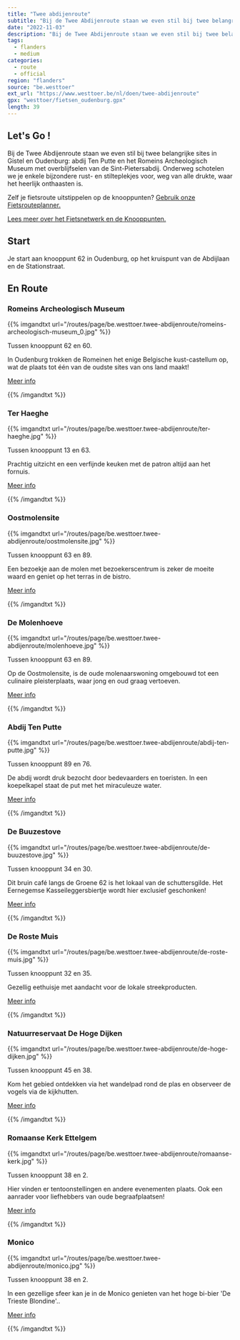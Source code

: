 ```yaml
---
title: "Twee abdijenroute"
subtitle: "Bij de Twee Abdijenroute staan we even stil bij twee belangrijke sites in Gistel en Oudenburg: abdij Ten Putte en het Romeins Archeologisch Museum met overblijfselen van de Sint-Pietersabdij"
date: "2022-11-03"
description: "Bij de Twee Abdijenroute staan we even stil bij twee belangrijke sites in Gistel en Oudenburg: abdij Ten Putte en het Romeins Archeologisch Museum met overblijfselen van de Sint-Pietersabdij" 
tags:
  - flanders
  - medium
categories: 
  - route
  - official
region: "flanders"
source: "be.westtoer"
ext_url: "https://www.westtoer.be/nl/doen/twee-abdijenroute"
gpx: "westtoer/fietsen_oudenburg.gpx"
length: 39
---
```


## Let's Go !

Bij de Twee Abdijenroute staan we even stil bij twee belangrijke sites in Gistel en Oudenburg: abdij Ten Putte en het Romeins Archeologisch Museum met overblijfselen van de Sint-Pietersabdij. Onderweg schotelen we je enkele bijzondere rust- en stilteplekjes voor, weg van alle drukte, waar het heerlijk onthaasten is.

Zelf je fietsroute uitstippelen op de knooppunten? [Gebruik onze Fietsrouteplanner.](https://www.westtoer.be/nl/fietsrouteplanner)

[Lees meer over het Fietsnetwerk en de Knooppunten.](https://www.westtoer.be/nl/inspiratie/fietsnetwerk)

## Start 

Je start aan knooppunt 62 in Oudenburg, op het kruispunt van de Abdijlaan en de Stationstraat. 

## En Route

### Romeins Archeologisch Museum

{{% imgandtxt url="/routes/page/be.westtoer.twee-abdijenroute/romeins-archeologisch-museum_0.jpg" %}}

Tussen knooppunt 62 en 60.

In Oudenburg trokken de Romeinen het enige Belgische kust-castellum op, wat de plaats tot één van de oudste sites van ons land maakt!

[Meer info ](https://www.westtoer.be/nl/doen/romeins-archeologisch-museum)

{{% /imgandtxt %}}

### Ter Haeghe

{{% imgandtxt url="/routes/page/be.westtoer.twee-abdijenroute/ter-haeghe.jpg" %}}

Tussen knooppunt 13 en 63.

Prachtig uitzicht en een verfijnde keuken met de patron altijd aan het fornuis.

[Meer info](https://www.westtoer.be/nl/eten-drinken/ter-haeghe)

{{% /imgandtxt %}}

### Oostmolensite

{{% imgandtxt url="/routes/page/be.westtoer.twee-abdijenroute/oostmolensite.jpg" %}}

Tussen knooppunt 63 en 89.

Een bezoekje aan de molen met bezoekerscentrum is zeker de moeite waard en geniet op het terras in de bistro.

[Meer info](https://www.westtoer.be/nl/doen/oostmolensite-en-bezoekerscentrum)

{{% /imgandtxt %}}

### De Molenhoeve

{{% imgandtxt url="/routes/page/be.westtoer.twee-abdijenroute/molenhoeve.jpg" %}}

Tussen knooppunt 63 en 89.

Op de Oostmolensite, is de oude molenaarswoning omgebouwd tot een culinaire pleisterplaats, waar jong en oud graag vertoeven.

[Meer info](https://www.westtoer.be/nl/eten-drinken/de-molenhoeve)

{{% /imgandtxt %}}

### Abdij Ten Putte

{{% imgandtxt url="/routes/page/be.westtoer.twee-abdijenroute/abdij-ten-putte.jpg" %}}

Tussen knooppunt 89 en 76.

De abdij wordt druk bezocht door bedevaarders en toeristen. In een koepelkapel staat de put met het miraculeuze water.

[Meer info](https://www.westtoer.be/nl/doen/abdij-ten-putte)

{{% /imgandtxt %}}

### De Buuzestove

{{% imgandtxt url="/routes/page/be.westtoer.twee-abdijenroute/de-buuzestove.jpg" %}}

Tussen knooppunt 34 en 30.

Dit bruin café langs de Groene 62 is het lokaal van de schuttersgilde. Het Eernegemse Kasseileggersbiertje wordt hier exclusief geschonken!

[Meer info](https://www.westtoer.be/nl/eten-drinken/de-buuzestove)

{{% /imgandtxt %}}

### De Roste Muis

{{% imgandtxt url="/routes/page/be.westtoer.twee-abdijenroute/de-roste-muis.jpg" %}}

Tussen knooppunt 32 en 35.

Gezellig eethuisje met aandacht voor de lokale streekproducten.

[Meer info](https://www.tripadvisor.be/Restaurant_Review-g910617-d7693386-Reviews-Eethuis_De_Roste_Muis-Ichtegem_West_Flanders_Province.html)

{{% /imgandtxt %}}

### Natuurreservaat De Hoge Dijken

{{% imgandtxt url="/routes/page/be.westtoer.twee-abdijenroute/de-hoge-dijken.jpg" %}}

Tussen knooppunt 45 en 38.

Kom het gebied ontdekken via het wandelpad rond de plas en observeer de vogels via de kijkhutten.

[Meer info](https://www.westtoer.be/nl/doen/natuurreservaat-de-hoge-dijken)

{{% /imgandtxt %}}

### Romaanse Kerk Ettelgem

{{% imgandtxt url="/routes/page/be.westtoer.twee-abdijenroute/romaanse-kerk.jpg" %}}

Tussen knooppunt 38 en 2.

Hier vinden er tentoonstellingen en andere evenementen plaats. Ook een aanrader voor liefhebbers van oude begraafplaatsen!

[Meer info](https://www.westtoer.be/nl/doen/romaanse-kerk-ettelgem)

{{% /imgandtxt %}}

### Monico

{{% imgandtxt url="/routes/page/be.westtoer.twee-abdijenroute/monico.jpg" %}}

Tussen knooppunt 38 en 2.

In een gezellige sfeer kan je in de Monico genieten van het hoge bi-bier 'De Trieste Blondine'..

[Meer info](https://www.westtoer.be/nl/eten-drinken/monico)

{{% /imgandtxt %}}

